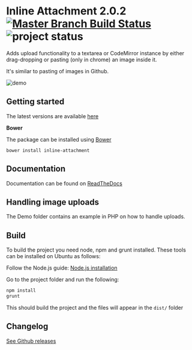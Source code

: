 # Inline Attachment 2.0.2 [![Master Branch Build Status](https://api.travis-ci.org/Rovak/InlineAttachment.png?branch=master)](http://travis-ci.org/Rovak/InlineAttachment) ![project status](http://stillmaintained.com/Rovak/InlineAttachment.png)

Adds upload functionality to a textarea or CodeMirror instance by either drag-dropping or pasting (only in chrome) an image inside it.

It's similar to pasting of images in Github.

![demo](https://f.cloud.github.com/assets/21/678/248aac6a-40a2-11e2-9a76-fd59ded28bbe.gif)

## Getting started

The latest versions are available [here](http://data.razko.nl/projects/inlineattachment/versions/)

**Bower**

The package can be installed using [Bower](http://bower.io/)

```
bower install inline-attachment
```

## Documentation

Documentation can be found on [ReadTheDocs](http://inlineattachment.readthedocs.org/en/latest/)

## Handling image uploads

The Demo folder contains an example in PHP on how to handle uploads.

## Build

To build the project you need node, npm and grunt installed. These tools can be installed on Ubuntu as follows:

Follow the Node.js guide: [Node.js installation](https://github.com/joyent/node/wiki/Installing-Node.js-via-package-manager)

Go to the project folder and run the following:

```sh
npm install
grunt
```

This should build the project and the files will appear in the `dist/` folder

## Changelog

[See Github releases](https://github.com/Rovak/InlineAttachment/releases)
